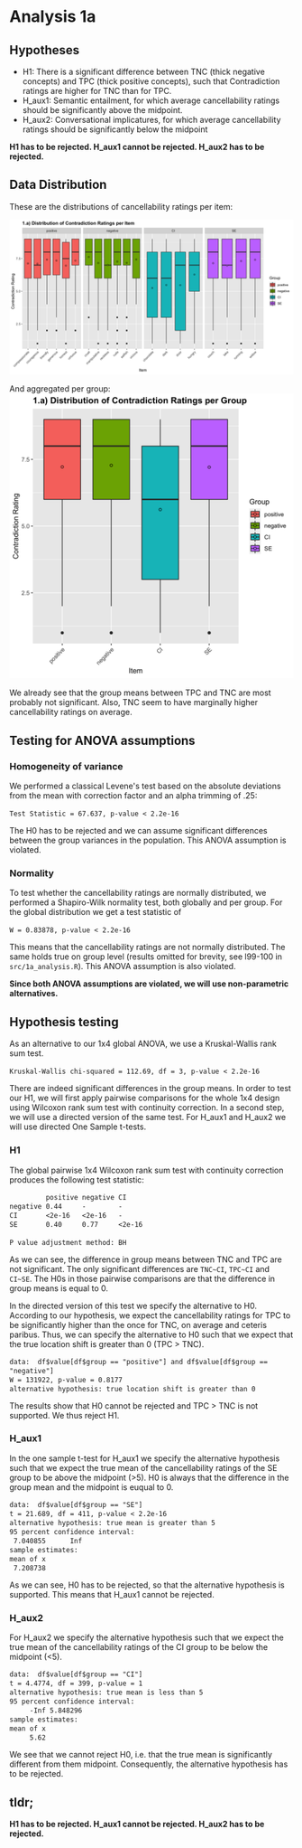 # Analysis 1a

## Hypotheses
- H1: There is a significant difference between TNC (thick negative concepts) and TPC (thick positive concepts), such that Contradiction ratings are higher for TNC than for TPC.
- H_aux1: Semantic entailment, for which average cancellability ratings should be significantly above the midpoint.
- H_aux2: Conversational implicatures, for which average cancellability ratings should be significantly below the midpoint

**H1 has to be rejected. H_aux1 cannot be rejected. H_aux2 has to be rejected.**

## Data Distribution
These are the distributions of cancellability ratings per item:

![per item](/output/plots/1a_boxplot_item.png)

And aggregated per group:
![per item](/output/plots/1a_boxplot_group.png)

We already see that the group means between TPC and TNC are most probably not significant. Also, TNC seem to have marginally higher cancellability ratings on average.

## Testing for ANOVA assumptions
### Homogeneity of variance
We performed a classical Levene's test based on the absolute deviations from the mean with correction factor and an alpha trimming of .25:

`Test Statistic = 67.637, p-value < 2.2e-16`

The H0 has to be rejected and we can assume significant differences between the group variances in the population. This ANOVA assumption is violated.

### Normality
To test whether the cancellability ratings are normally distributed, we performed a Shapiro-Wilk normality test, both globally and per group. For the global distribution we get a test statistic of

`W = 0.83878, p-value < 2.2e-16`

This means that the cancellability ratings are not normally distributed. The same holds true on group level (results omitted for brevity, see l99-100 in `src/1a_analysis.R`). This ANOVA assumption is also violated.

**Since both ANOVA assumptions are violated, we will use non-parametric alternatives.**

## Hypothesis testing
As an alternative to our 1x4 global ANOVA, we use a Kruskal-Wallis rank sum test.

`Kruskal-Wallis chi-squared = 112.69, df = 3, p-value < 2.2e-16`

There are indeed significant differences in the group means. In order to test our H1, we will first apply pairwise comparisons for the whole 1x4 design using Wilcoxon rank sum test with continuity correction. In a second step, we will use a directed version of the same test. For H_aux1 and H_aux2 we will use directed One Sample t-tests.

### H1
The global pairwise 1x4 Wilcoxon rank sum test with continuity correction produces the following test statistic:

```
         positive negative CI    
negative 0.44     -        -     
CI       <2e-16   <2e-16   -     
SE       0.40     0.77     <2e-16

P value adjustment method: BH
```

As we can see, the difference in group means between TNC and TPC are not significant. The only significant differences are `TNC~CI`, `TPC~CI` and `CI~SE`. The H0s in those pairwise comparisons are that the difference in group means is equal to 0.

In the directed version of this test we specify the alternative to H0. According to our hypothesis, we expect the cancellability ratings for TPC to be significantly higher than the once for TNC, on average and ceteris paribus. Thus, we can specify the alternative to H0 such that we expect that the true location shift is greater than 0 (TPC > TNC).

```
data:  df$value[df$group == "positive"] and df$value[df$group == "negative"]
W = 131922, p-value = 0.8177
alternative hypothesis: true location shift is greater than 0
```

The results show that H0 cannot be rejected and TPC > TNC is not supported. We thus reject H1.

### H_aux1
In the one sample t-test for H_aux1 we specify the alternative hypothesis such that we expect the true mean of the cancellability ratings of the SE group to be above the midpoint (>5). H0 is always that the difference in the group mean and the midpoint is euqual to 0.

```
data:  df$value[df$group == "SE"]
t = 21.689, df = 411, p-value < 2.2e-16
alternative hypothesis: true mean is greater than 5
95 percent confidence interval:
 7.040855      Inf
sample estimates:
mean of x
 7.208738
```

As we can see, H0 has to be rejected, so that the alternative hypothesis is supported. This means that H_aux1 cannot be rejected.

### H_aux2
For H_aux2 we specify the alternative hypothesis such that we expect the true mean of the cancellability ratings of the CI group to be below the midpoint (<5).

```
data:  df$value[df$group == "CI"]
t = 4.4774, df = 399, p-value = 1
alternative hypothesis: true mean is less than 5
95 percent confidence interval:
     -Inf 5.848296
sample estimates:
mean of x
     5.62
```

We see that we cannot reject H0, i.e. that the true mean is significantly different from them midpoint. Consequently, the alternative hypothesis has to be rejected.

## tldr;
**H1 has to be rejected. H_aux1 cannot be rejected. H_aux2 has to be rejected.**
